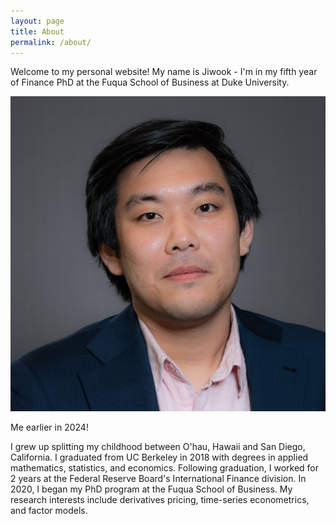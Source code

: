 ```yaml
---
layout: page
title: About
permalink: /about/
---
```


Welcome to my personal website! My name is Jiwook - I'm in my fifth year of Finance PhD at the Fuqua School of Business at Duke University.

<div class="about-photo">
  <img src="https://raw.githubusercontent.com/jiwookwhy/jiwookwhy.github.io/2e2bf258423baf799e6ecc3276a1e9e5095e40b4/DSCF7404(1).jpg" alt="Profile Picture" class="rounded">
  <p class="caption">Me earlier in 2024! </p>
</div>

I grew up splitting my childhood between O'hau, Hawaii and San Diego, California. I graduated from UC Berkeley in 2018 with degrees in applied mathematics, statistics, and economics. Following graduation, I worked for 2 years at the Federal Reserve Board's International Finance division. In 2020, I began my PhD program at the Fuqua School of Business. My research interests include derivatives pricing, time-series econometrics, and factor models.


